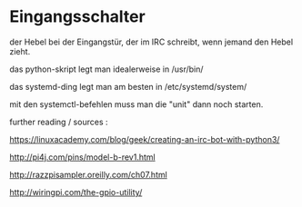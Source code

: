 # Eingangsschalter
der Hebel bei der Eingangstür, der im IRC schreibt, wenn jemand den Hebel zieht.

das python-skript legt man idealerweise in /usr/bin/

das systemd-ding legt man am besten in /etc/systemd/system/

mit den systemctl-befehlen muss man die "unit" dann noch starten.

further reading / sources :

https://linuxacademy.com/blog/geek/creating-an-irc-bot-with-python3/

http://pi4j.com/pins/model-b-rev1.html

http://razzpisampler.oreilly.com/ch07.html

http://wiringpi.com/the-gpio-utility/
